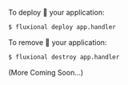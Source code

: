 To deploy 🚀 your application:

<div class="bash-code">

```bash
$ fluxional deploy app.handler
```

</div>
To remove 🔨 your application:

<div class="bash-code">

```bash
$ fluxional destroy app.handler
```

(More Coming Soon...)
